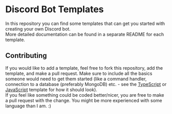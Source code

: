 # Discord Bot Templates
 In this repository you can find some templates that can get you started with creating your own Discord bot.<br>
 More detailed documentation can be found in a separate README for each template.<br>
 
 ## Contributing
 If you would like to add a template, feel free to fork this repository, add the template, and make a pull request. Make sure to include all the basics someone would need to get them started (like a command handler, connection to a database (preferably MongoDB) etc. - see the [TypeScript](https://github.com/Pandicon/Discord-Bot-Templates/tree/main/TypeScript) or [JavaScript](https://github.com/Pandicon/Discord-Bot-Templates/tree/main/JavaScript) template for how it should look).<br>
 If you feel like something could be coded better/nicer, you are free to make a pull request with the change. You might be more experienced with some language than I am. :)

